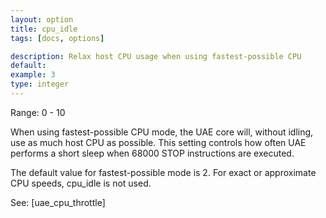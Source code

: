 ```yaml
---
layout: option
title: cpu_idle
tags: [docs, options]

description: Relax host CPU usage when using fastest-possible CPU
default:
example: 3
type: integer
---
```


Range: 0 - 10

When using fastest-possible CPU mode, the UAE core will, without idling,
use as much host CPU as possible. This setting controls how often UAE
performs a short sleep when 68000 STOP instructions are executed.

The default value for fastest-possible mode is 2. For exact or approximate
CPU speeds, cpu_idle is not used.

See: [uae_cpu_throttle]
